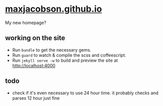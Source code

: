 # [maxjacobson.github.io](http://maxjacobson.github.io)

My new homepage?

## working on the site

* Run `bundle` to get the necessary gems.
* Run `guard` to watch & compile the scss and coffeescript.
* Run `jekyll serve -w` to build and preview the site at <http://localhost:4000>

## todo

* check if it's even necessary to use 24 hour time. it probably checks and parses 12 hour just fine
